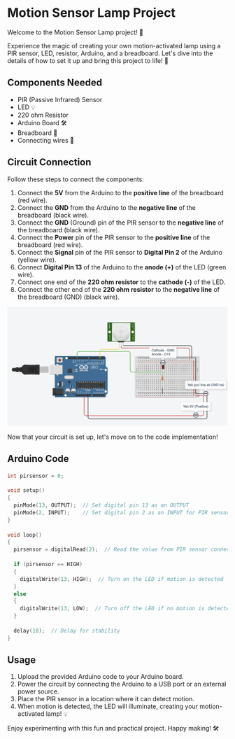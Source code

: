 # Motion Sensor Lamp Project

Welcome to the Motion Sensor Lamp project! 🌟

Experience the magic of creating your own motion-activated lamp using a PIR sensor, LED, resistor, Arduino, and a breadboard. Let's dive into the details of how to set it up and bring this project to life! 🚀

## Components Needed

- PIR (Passive Infrared) Sensor
- LED 💡
- 220 ohm Resistor
- Arduino Board 🛠️
- Breadboard 🔌
- Connecting wires 🧵

## Circuit Connection

Follow these steps to connect the components:

1. Connect the **5V** from the Arduino to the **positive line** of the breadboard (red wire).
2. Connect the **GND** from the Arduino to the **negative line** of the breadboard (black wire).
3. Connect the **GND** (Ground) pin of the PIR sensor to the **negative line** of the breadboard (black wire).
4. Connect the **Power** pin of the PIR sensor to the **positive line** of the breadboard (red wire).
5. Connect the **Signal** pin of the PIR sensor to **Digital Pin 2** of the Arduino (yellow wire).
6. Connect **Digital Pin 13** of the Arduino to the **anode (+)** of the LED (green wire).
7. Connect one end of the **220 ohm resistor** to the **cathode (-)** of the LED.
8. Connect the other end of the **220 ohm resistor** to the **negative line** of the breadboard (GND) (black wire).

![Circuit Diagram](https://github.com/Anujesh-Ansh/Light-using-Motion-Detection/raw/main/circuit-image.JPG)

Now that your circuit is set up, let's move on to the code implementation! 

## Arduino Code

```cpp
int pirsensor = 0;

void setup()
{
  pinMode(13, OUTPUT);  // Set digital pin 13 as an OUTPUT
  pinMode(2, INPUT);    // Set digital pin 2 as an INPUT for PIR sensor
}

void loop()
{
  pirsensor = digitalRead(2);  // Read the value from PIR sensor connected to pin 2

  if (pirsensor == HIGH)
  {
    digitalWrite(13, HIGH);  // Turn on the LED if motion is detected
  }
  else
  {
    digitalWrite(13, LOW);  // Turn off the LED if no motion is detected
  }

  delay(10);  // Delay for stability
}
```

## Usage

1. Upload the provided Arduino code to your Arduino board.
2. Power the circuit by connecting the Arduino to a USB port or an external power source.
3. Place the PIR sensor in a location where it can detect motion.
4. When motion is detected, the LED will illuminate, creating your motion-activated lamp! 💡

Enjoy experimenting with this fun and practical project. Happy making! 🛠️
